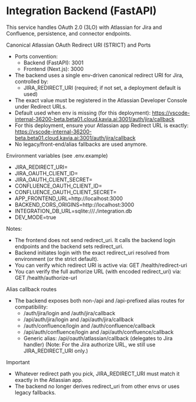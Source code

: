 # Integration Backend (FastAPI)

This service handles OAuth 2.0 (3LO) with Atlassian for Jira and Confluence, persistence, and connector endpoints.

Canonical Atlassian OAuth Redirect URI (STRICT) and Ports
- Ports convention:
  - Backend (FastAPI): 3001
  - Frontend (Next.js): 3000
- The backend uses a single env-driven canonical redirect URI for Jira, controlled by:
  - JIRA_REDIRECT_URI (required; if not set, a deployment default is used)
- The exact value must be registered in the Atlassian Developer Console under Redirect URLs.
- Default used when env is missing (for this deployment):
  https://vscode-internal-36200-beta.beta01.cloud.kavia.ai:3001/auth/jira/callback
- For this deployment, ensure your Atlassian app Redirect URL is exactly:
  https://vscode-internal-36200-beta.beta01.cloud.kavia.ai:3001/auth/jira/callback
- No legacy/front-end/alias fallbacks are used anymore.

Environment variables (see .env.example)
- JIRA_REDIRECT_URI=
- JIRA_OAUTH_CLIENT_ID=
- JIRA_OAUTH_CLIENT_SECRET=
- CONFLUENCE_OAUTH_CLIENT_ID=
- CONFLUENCE_OAUTH_CLIENT_SECRET=
- APP_FRONTEND_URL=http://localhost:3000
- BACKEND_CORS_ORIGINS=http://localhost:3000
- INTEGRATION_DB_URL=sqlite:///./integration.db
- DEV_MODE=true

Notes:
- The frontend does not send redirect_uri. It calls the backend login endpoints and the backend sets redirect_uri.
- Backend initiates login with the exact redirect_uri resolved from environment (or the strict default).
- You can verify which redirect URI is active via:
  GET /health/redirect-uri
- You can verify the full authorize URL (with encoded redirect_uri) via:
  GET /health/authorize-url

Alias callback routes
- The backend exposes both non-/api and /api-prefixed alias routes for compatibility:
  - /auth/jira/login and /auth/jira/callback
  - /api/auth/jira/login and /api/auth/jira/callback
  - /auth/confluence/login and /auth/confluence/callback
  - /api/auth/confluence/login and /api/auth/confluence/callback
  - Generic alias: /api/oauth/atlassian/callback (delegates to Jira handler)
    (Note: For the Jira authorize URL, we still use JIRA_REDIRECT_URI only.)

Important
- Whatever redirect path you pick, JIRA_REDIRECT_URI must match it exactly in the Atlassian app.
- The backend no longer derives redirect_uri from other envs or uses legacy fallbacks.
